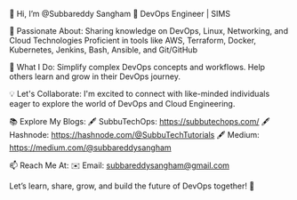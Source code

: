 👋 Hi, I’m @Subbareddy Sangham
🚀 DevOps Engineer | SIMS

👀 Passionate About:
Sharing knowledge on DevOps, Linux, Networking, and Cloud Technologies
Proficient in tools like AWS, Terraform, Docker, Kubernetes, Jenkins, Bash, Ansible, and Git/GitHub

🌱 What I Do:
Simplify complex DevOps concepts and workflows.
Help others learn and grow in their DevOps journey.

💡 Let's Collaborate:
I'm excited to connect with like-minded individuals eager to explore the world of DevOps and Cloud Engineering.

📚 Explore My Blogs:
🖋️ SubbuTechOps: https://subbutechops.com/
🖋️ Hashnode: https://hashnode.com/@SubbuTechTutorials
🖋️ Medium: https://medium.com/@subbareddysangham

📫 Reach Me At:
✉️ Email: subbareddysangham@gmail.com

Let’s learn, share, grow, and build the future of DevOps together! 🌟
